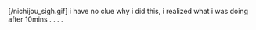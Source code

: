 [/nichijou_sigh.gif]
i have no clue why i did this, i realized what i was doing after 10mins . . . . 